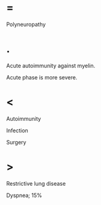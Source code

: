 # =

Polyneuropathy

# .

Acute autoimmunity against myelin.

Acute phase is more severe.

# <

Autoimmunity

Infection

Surgery

# >

Restrictive lung disease

Dyspnea; 15%
